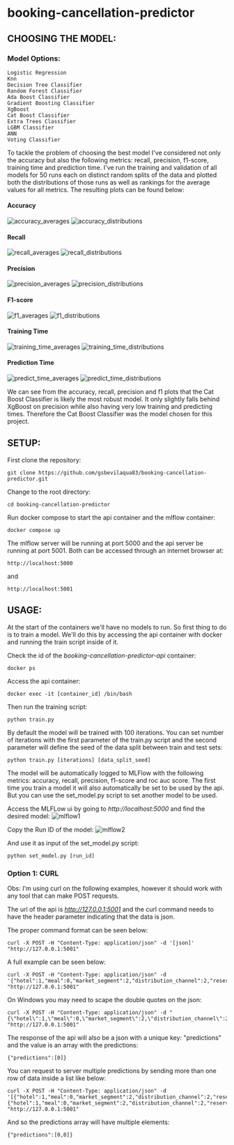 # booking-cancellation-predictor

## CHOOSING THE MODEL:

### Model Options:
```
Logistic Regression
Knn
Decision Tree Classifier
Random Forest Classifier
Ada Boost Classifier
Gradient Boosting Classifier
XgBoost
Cat Boost Classifier
Extra Trees Classifier
LGBM Classifier
ANN
Voting Classifier
```

To tackle the problem of choosing the best model I've considered not only the accuracy but also the following metrics: recall, precision, f1-score, training time and prediction time.
I've run the training and validation of all models for 50 runs each on distinct random splits of the data and plotted both the distributions of those runs as well as rankings for the average values for all metrics.
The resulting plots can be found below:

#### Accuracy
![accuracy_averages](https://user-images.githubusercontent.com/68133293/197448785-d28b0d25-faa3-4362-afbb-948b2b659b48.png)
![accuracy_distributions](https://user-images.githubusercontent.com/68133293/197448792-3137033f-c7c2-438f-80b1-bd85755b9ad5.png)

#### Recall
![recall_averages](https://user-images.githubusercontent.com/68133293/197448925-b6974c4e-bee2-474d-9b0e-c2b63e4acb27.png)
![recall_distributions](https://user-images.githubusercontent.com/68133293/197448945-392dad53-087a-4f9b-9fbc-c2f6945a4281.png)

#### Precision
![precision_averages](https://user-images.githubusercontent.com/68133293/197448971-14810b14-d833-41ae-8c8e-aeaf7cc7f054.png)
![precision_distributions](https://user-images.githubusercontent.com/68133293/197448986-8b1a0aa1-88f1-4daf-9faa-3dbba77ccf62.png)

#### F1-score
![f1_averages](https://user-images.githubusercontent.com/68133293/197449014-5a1ca90a-5149-4753-a773-8f148afd340c.png)
![f1_distributions](https://user-images.githubusercontent.com/68133293/197449023-b0009a6c-56ba-4150-8d1e-82e6cf69af4a.png)

#### Training Time
![training_time_averages](https://user-images.githubusercontent.com/68133293/197449050-e65f2aa7-0b98-419e-919b-3d28a5beb1d1.png)
![training_time_distributions](https://user-images.githubusercontent.com/68133293/197449060-cd828a65-d43c-4ff3-8981-ca8b67957601.png)

#### Prediction Time
![predict_time_averages](https://user-images.githubusercontent.com/68133293/197449076-0e5db9f3-a4f9-497c-8698-1449c48f5dcb.png)
![predict_time_distributions](https://user-images.githubusercontent.com/68133293/197449078-efde0a66-7584-4be5-965c-58dcf5b5ba09.png)

We can see from the accuracy, recall, precision and f1 plots that the Cat Boost Classifier is likely the most robust model. It only slightly falls behind XgBoost on precision while also having very low training and predicting times.
Therefore the Cat Boost Classifier was the model chosen for this project.

## SETUP:

First clone the repository:
```
git clone https://github.com/gsbevilaqua83/booking-cancellation-predictor.git
```

Change to the root directory:
```
cd booking-cancellation-predictor
```

Run docker compose to start the api container and the mlflow container:
```
docker compose up
```

The mlflow server will be running at port 5000 and the api server be running at port 5001.
Both can be accessed through an internet browser at:
```
http://localhost:5000
```
and
```
http://localhost:5001
```


## USAGE:

At the start of the containers we'll have no models to run. So first thing to do is to train a model. We'll do this by accessing the api container with docker and running the train script inside of it.

Check the id of the *booking-cancellation-predictor-api* container:
```
docker ps
```

Access the api container:
```
docker exec -it [container_id] /bin/bash
```

Then run the training script:
```
python train.py
```

By default the model will be trained with 100 iterations. You can set number of iterations with the first parameter of the train.py script and the second parameter will define the seed of the data split between train and test sets:
```
python train.py [iterations] [data_split_seed]
```

The model will be automatically logged to MLFlow with the following metrics: accuracy, recall, precision, f1-score and roc auc score.
The first time you train a model it will also automatically be set to be used by the api. But you can use the set_model.py script to set another model to be used.

Access the MLFLow ui by going to *http://localhost:5000* and find the desired model:
![mlflow1](https://user-images.githubusercontent.com/68133293/197451728-99ed548d-01c5-49eb-85b5-807bbf2747f8.png)

Copy the Run ID of the model:
![mlflow2](https://user-images.githubusercontent.com/68133293/197451773-f65de727-28f4-49c9-a9d9-aaefe6498cd8.png)

And use it as input of the set_model.py script:
```
python set_model.py [run_id]
```

### Option 1: CURL

Obs: I'm using curl on the following examples, however it should work with any tool that can make POST requests.

The url of the api is *http://127.0.0.1:5001* and the curl command needs to have the header parameter indicating that the data is json.

The proper command format can be seen below:
```
curl -X POST -H "Content-Type: application/json" -d '[json]' "http://127.0.0.1:5001"
```

A full example can be seen below:
```
curl -X POST -H "Content-Type: application/json" -d '{"hotel":1,"meal":0,"market_segment":2,"distribution_channel":2,"reserved_room_type":2,"deposit_type":0,"customer_type":0,"year":3,"month":7,"day":6,"lead_time":4.31748811353631,"arrival_date_week_number":3.332204510175204,"arrival_date_day_of_month":1.6094379124341003,"stays_in_weekend_nights":0,"stays_in_week_nights":2,"adults":2,"children":0.0,"babies":0,"is_repeated_guest":0,"previous_cancellations":0,"previous_bookings_not_canceled":0,"agent":2.302585092994046,"company":0.0,"adr":5.017279836814924,"required_car_parking_spaces":0,"total_of_special_requests":0}' "http://127.0.0.1:5001"
```

On Windows you may need to scape the double quotes on the json:
```
curl -X POST -H "Content-Type: application/json" -d "{\"hotel\":1,\"meal\":0,\"market_segment\":2,\"distribution_channel\":2,\"reserved_room_type\":2,\"deposit_type\":0,\"customer_type\":0,\"year\":3,\"month\":7,\"day\":6,\"lead_time\":4.31748811353631,\"arrival_date_week_number\":3.332204510175204,\"arrival_date_day_of_month\":1.6094379124341003,\"stays_in_weekend_nights\":0,\"stays_in_week_nights\":2,\"adults\":2,\"children\":0.0,\"babies\":0,\"is_repeated_guest\":0,\"previous_cancellations\":0,\"previous_bookings_not_canceled\":0,\"agent\":2.302585092994046,\"company\":0.0,\"adr\":5.017279836814924,\"required_car_parking_spaces\":0,\"total_of_special_requests\":0}" "http://127.0.0.1:5001"
```

The response of the api will also be a json with a unique key: "predictions" and the value is an array with the predictions:
```
{"predictions":[0]}
```

You can request to server multiple predictions by sending more than one row of data inside a list like below:
```
curl -X POST -H "Content-Type: application/json" -d '[{"hotel":1,"meal":0,"market_segment":2,"distribution_channel":2,"reserved_room_type":2,"deposit_type":0,"customer_type":0,"year":3,"month":7,"day":6,"lead_time":4.31748811353631,"arrival_date_week_number":3.332204510175204,"arrival_date_day_of_month":1.6094379124341003,"stays_in_weekend_nights":0,"stays_in_week_nights":2,"adults":2,"children":0.0,"babies":0,"is_repeated_guest":0,"previous_cancellations":0,"previous_bookings_not_canceled":0,"agent":2.302585092994046,"company":0.0,"adr":5.017279836814924,"required_car_parking_spaces":0,"total_of_special_requests":0},{"hotel":1,"meal":0,"market_segment":2,"distribution_channel":2,"reserved_room_type":2,"deposit_type":0,"customer_type":0,"year":3,"month":7,"day":6,"lead_time":4.31748811353631,"arrival_date_week_number":3.332204510175204,"arrival_date_day_of_month":1.6094379124341003,"stays_in_weekend_nights":0,"stays_in_week_nights":2,"adults":2,"children":0.0,"babies":0,"is_repeated_guest":0,"previous_cancellations":0,"previous_bookings_not_canceled":0,"agent":2.302585092994046,"company":0.0,"adr":5.017279836814924,"required_car_parking_spaces":0,"total_of_special_requests":0}]' "http://127.0.0.1:5001"
```

And so the predictions array will have multiple elements:
```
{"predictions":[0,0]}
```
